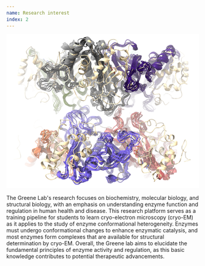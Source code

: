 ```yaml
---
name: Research interest
index: 2
---
```

<img src="/assets/images/wt_decamer_ensemble_short.png" alt="A sub-sample of human glutamine synthetase ensemble refinement models overlayed." class="large-image">

The Greene Lab's research focuses on biochemistry, molecular biology, and structural biology, with an emphasis on understanding enzyme function and regulation in human health and disease. This research platform serves as a training pipeline for students to learn cryo-electron microscopy (cryo-EM) as it applies to the study of enzyme conformational heterogeneity. Enzymes must undergo conformational changes to enhance enzymatic catalysis, and most enzymes form complexes that are available for structural determination by cryo-EM. Overall, the Greene lab aims to elucidate the fundamental principles of enzyme activity and regulation, as this basic knowledge contributes to potential therapeutic advancements.
